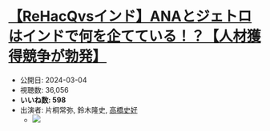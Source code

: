 # [【ReHacQvsインド】ANAとジェトロはインドで何を企てている！？【人材獲得競争が勃発】](https://www.youtube.com/watch?v=BuVEkvDyKHk)
-   公開日: 2024-03-04
-   視聴数: 36,056
-   **いいね数: 598**
-   出演者: 片桐常弥, 鈴木隆史, [高橋史好](/rehacq_fan/people/高橋史好 "wikilink")
    - [![](https://img.youtube.com/vi/BuVEkvDyKHk/hqdefault.jpg)](https://www.youtube.com/watch?v=BuVEkvDyKHk)
